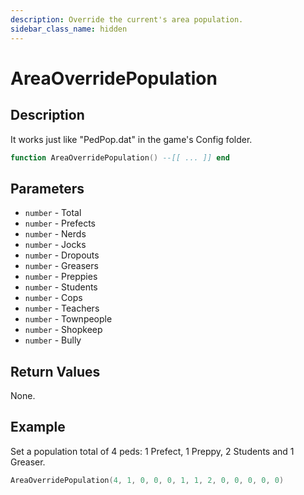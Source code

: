 ```yaml
---
description: Override the current's area population.
sidebar_class_name: hidden
---
```


# AreaOverridePopulation

## Description

It works just like "PedPop.dat" in the game's Config folder.

```lua
function AreaOverridePopulation() --[[ ... ]] end
```

## Parameters

- `number` - Total
- `number` - Prefects
- `number` - Nerds
- `number` - Jocks
- `number` - Dropouts
- `number` - Greasers
- `number` - Preppies
- `number` - Students
- `number` - Cops
- `number` - Teachers
- `number` - Townpeople
- `number` - Shopkeep
- `number` - Bully

## Return Values

None.

## Example

Set a population total of 4 peds: 1 Prefect, 1 Preppy, 2 Students and 1 Greaser.

```lua
AreaOverridePopulation(4, 1, 0, 0, 0, 1, 1, 2, 0, 0, 0, 0, 0)
```